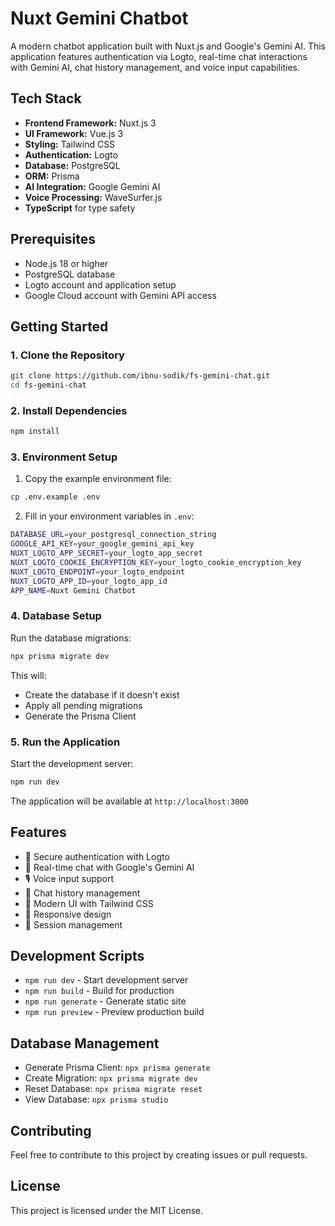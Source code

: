 # Nuxt Gemini Chatbot

A modern chatbot application built with Nuxt.js and Google's Gemini AI. This application features authentication via Logto, real-time chat interactions with Gemini AI, chat history management, and voice input capabilities.

## Tech Stack

- **Frontend Framework:** Nuxt.js 3
- **UI Framework:** Vue.js 3
- **Styling:** Tailwind CSS
- **Authentication:** Logto
- **Database:** PostgreSQL
- **ORM:** Prisma
- **AI Integration:** Google Gemini AI
- **Voice Processing:** WaveSurfer.js
- **TypeScript** for type safety

## Prerequisites

- Node.js 18 or higher
- PostgreSQL database
- Logto account and application setup
- Google Cloud account with Gemini API access

## Getting Started

### 1. Clone the Repository

```bash
git clone https://github.com/ibnu-sodik/fs-gemini-chat.git
cd fs-gemini-chat
```

### 2. Install Dependencies

```bash
npm install
```

### 3. Environment Setup

1. Copy the example environment file:

```bash
cp .env.example .env
```

2. Fill in your environment variables in `.env`:

```bash
DATABASE_URL=your_postgresql_connection_string
GOOGLE_API_KEY=your_google_gemini_api_key
NUXT_LOGTO_APP_SECRET=your_logto_app_secret
NUXT_LOGTO_COOKIE_ENCRYPTION_KEY=your_logto_cookie_encryption_key
NUXT_LOGTO_ENDPOINT=your_logto_endpoint
NUXT_LOGTO_APP_ID=your_logto_app_id
APP_NAME=Nuxt Gemini Chatbot
```

### 4. Database Setup

Run the database migrations:

```bash
npx prisma migrate dev
```

This will:

- Create the database if it doesn't exist
- Apply all pending migrations
- Generate the Prisma Client

### 5. Run the Application

Start the development server:

```bash
npm run dev
```

The application will be available at `http://localhost:3000`

## Features

- 🔐 Secure authentication with Logto
- 💬 Real-time chat with Google's Gemini AI
- 🎙️ Voice input support
- 📝 Chat history management
- 🎨 Modern UI with Tailwind CSS
- 📱 Responsive design
- 🔄 Session management

## Development Scripts

- `npm run dev` - Start development server
- `npm run build` - Build for production
- `npm run generate` - Generate static site
- `npm run preview` - Preview production build

## Database Management

- Generate Prisma Client: `npx prisma generate`
- Create Migration: `npx prisma migrate dev`
- Reset Database: `npx prisma migrate reset`
- View Database: `npx prisma studio`

## Contributing

Feel free to contribute to this project by creating issues or pull requests.

## License

This project is licensed under the MIT License.
